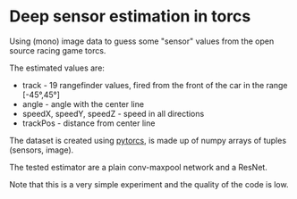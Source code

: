 # Deep sensor estimation in torcs
Using (mono) image data to guess some "sensor" values from the open source racing game torcs.

The estimated values are:
- track - 19 rangefinder values, fired from the front of the car in the range [-45°,45°]
- angle - angle with the center line
- speedX, speedY, speedZ - speed in all directions
- trackPos - distance from center line

The dataset is created using [pytorcs](https://github.com/gerkone/pyTORCS-docker), is made up of numpy arrays of tuples (sensors, image).

The tested estimator are a plain conv-maxpool network and a ResNet.

Note that this is a very simple experiment and the quality of the code is low.
